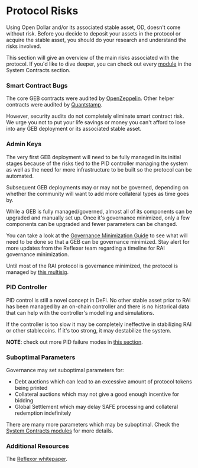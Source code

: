 # Protocol Risks

Using Open Dollar and/or its associated stable asset, OD, doesn't come without risk. Before you decide to deposit your assets in the protocol or acquire the stable asset, you should do your research and understand the risks involved.

This section will give an overview of the main risks associated with the protocol. If you'd like to dive deeper, you can check out every [module](/system-contracts/core) in the System Contracts section.

### Smart Contract Bugs

The core GEB contracts were audited by [OpenZeppelin](https://github.com/reflexer-labs/geb-audits/tree/master/open-zeppelin/core-contracts). Other helper contracts were audited by [Quantstamp](https://github.com/reflexer-labs/geb-audits/tree/master/quantstamp/helper-contracts).

However, security audits do not completely eliminate smart contract risk. We urge you not to put your life savings or money you can't afford to lose into any GEB deployment or its associated stable asset.

### Admin Keys

The very first GEB deployment will need to be fully managed in its initial stages because of the risks tied to the PID controller managing the system as well as the need for more infrastructure to be built so the protocol can be automated.

Subsequent GEB deployments may or may not be governed, depending on whether the community will want to add more collateral types as time goes by.

While a GEB is fully managed/governed, almost all of its components can be upgraded and manually set up. Once it's governance minimized, only a few components can be upgraded and fewer parameters can be changed.

You can take a look at the [Governance Minimization Guide](ungovernance/governance-minimization-guide) to see what will need to be done so that a GEB can be governance minimized. Stay alert for more updates from the Reflexer team regarding a timeline for RAI governance minimization.

Until most of the RAI protocol is governance minimized, the protocol is managed by [this multisig](https://etherscan.io/address/0x427A277eA53e25143B3b509C684aA4D0EB8bA01b).

### PID Controller

PID control is still a novel concept in DeFi. No other stable asset prior to RAI has been managed by an on-chain controller and there is no historical data that can help with the controller's modelling and simulations.

If the controller is too slow it may be completely ineffective in stabilizing RAI or other stablecoins. If it's too strong, it may destabilize the system.

**NOTE**: check out more PID failure modes in [this section](/risk/pid-failure-modes-and-responses).

### Suboptimal Parameters

Governance may set suboptimal parameters for:

* Debt auctions which can lead to an excessive amount of protocol tokens being printed
* Collateral auctions which may not give a good enough incentive for bidding
* Global Settlement which may delay SAFE processing and collateral redemption indefinitely

There are many more parameters which may be suboptimal. Check the [System Contracts modules](/system-contracts/core) for more details.

### Additional Resources

The [Reflexor whitepaper](https://github.com/reflexer-labs/whitepapers).
